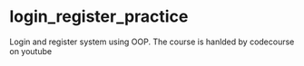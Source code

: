 # login_register_practice
Login and register system using OOP. The course is hanlded by codecourse on youtube
